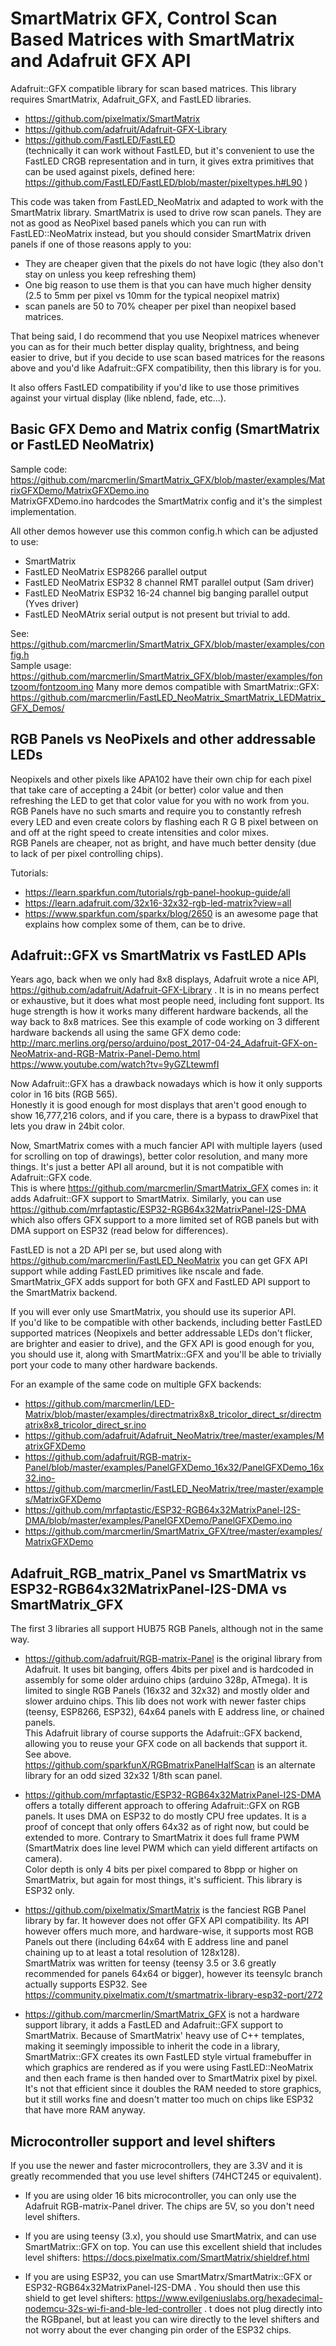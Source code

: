 SmartMatrix GFX, Control Scan Based Matrices with SmartMatrix and Adafruit GFX API
==================================================================================

Adafruit::GFX compatible library for scan based matrices.
This library requires SmartMatrix, Adafruit_GFX, and FastLED libraries.
- https://github.com/pixelmatix/SmartMatrix
- https://github.com/adafruit/Adafruit-GFX-Library
- https://github.com/FastLED/FastLED  
(technically it can work without FastLED, but it's convenient to use the FastLED CRGB representation
and in turn, it gives extra primitives that can be used against pixels, defined here: https://github.com/FastLED/FastLED/blob/master/pixeltypes.h#L90 )


This code was taken from FastLED_NeoMatrix and adapted to work with the SmartMatrix library. SmartMatrix is used to drive row scan panels. They are not as good as NeoPixel based panels which you can run with FastLED::NeoMatrix instead, but you should consider SmartMatrix driven panels if one of those reasons apply to you:
* They are cheaper given that the pixels do not have logic (they also don't stay on unless you keep refreshing them)
* One big reason to use them is that you can have much higher density (2.5 to 5mm per pixel vs 10mm for the typical neopixel matrix)
* scan panels are 50 to 70% cheaper per pixel than neopixel based matrices.

That being said, I do recommend that you use Neopixel matrices whenever you can as for their much better display quality, brightness, and being easier to drive, but if you decide to use scan based matrices for the reasons above and you'd like Adafruit::GFX compatibility, then this library is for you.

It also offers FastLED compatibility if you'd like to use those primitives against your virtual display (like nblend, fade, etc...).

Basic GFX Demo and Matrix config (SmartMatrix or FastLED NeoMatrix)
-------------------------------------------------------------------
Sample code: https://github.com/marcmerlin/SmartMatrix_GFX/blob/master/examples/MatrixGFXDemo/MatrixGFXDemo.ino  
MatrixGFXDemo.ino hardcodes the SmartMatrix config and it's the simplest implementation.

All other demos however use this common config.h which can be adjusted to use:
- SmartMatrix
- FastLED NeoMatrix ESP8266 parallel output
- FastLED NeoMatrix ESP32 8 channel RMT parallel output (Sam driver)
- FastLED NeoMatrix ESP32 16-24 channel big banging parallel output (Yves driver)
- FastLED NeoMAtrix serial output is not present but trivial to add.

See: https://github.com/marcmerlin/SmartMatrix_GFX/blob/master/examples/config.h  
Sample usage: https://github.com/marcmerlin/SmartMatrix_GFX/blob/master/examples/fontzoom/fontzoom.ino
Many more demos compatible with SmartMatrix::GFX:  
https://github.com/marcmerlin/FastLED_NeoMatrix_SmartMatrix_LEDMatrix_GFX_Demos/


RGB Panels vs NeoPixels and other addressable LEDs
--------------------------------------------------
Neopixels and other pixels like APA102 have their own chip for each pixel that take care of accepting a 24bit (or better) 
color value and then refreshing the LED to get that color value for you with no work from you.  
RGB Panels have no such smarts and require you to constantly refresh every LED and even create colors by flashing each R G B
pixel between on and off at the right speed to create intensities and color mixes.  
RGB Panels are cheaper, not as bright, and have much better density (due to lack of per pixel controlling chips).

Tutorials:
- https://learn.sparkfun.com/tutorials/rgb-panel-hookup-guide/all
- https://learn.adafruit.com/32x16-32x32-rgb-led-matrix?view=all
- https://www.sparkfun.com/sparkx/blog/2650 is an awesome page that explains how complex some of them, can be to drive.

Adafruit::GFX vs SmartMatrix vs FastLED APIs
--------------------------------------------
Years ago, back when we only had 8x8 displays, Adafruit wrote a nice API, https://github.com/adafruit/Adafruit-GFX-Library .
It is in no means perfect or exhaustive, but it does what most people need, including font support. Its huge strength is how
it works many different hardware backends, all the way back to 8x8 matrices. See this example of code working on 3 different
hardware backends all using the same GFX demo code: 
http://marc.merlins.org/perso/arduino/post_2017-04-24_Adafruit-GFX-on-NeoMatrix-and-RGB-Matrix-Panel-Demo.html 
https://www.youtube.com/watch?tv=9yGZLtewmfI

Now Adafruit::GFX has a drawback nowadays which is how it only supports color in 16 bits (RGB 565).  
Honestly it is good enough for most displays that aren't good enough to show 16,777,216 colors, and if you care, there is
a bypass to drawPixel that lets you draw in 24bit color.

Now, SmartMatrix comes with a much fancier API with multiple layers (used for scrolling on top of drawings),
better color resolution, and many more things. It's just a better API all around, but it is not compatible with
Adafruit::GFX code.  
This is where https://github.com/marcmerlin/SmartMatrix_GFX comes in: it adds Adafruit::GFX support to SmartMatrix.
Similarly, you can use https://github.com/mrfaptastic/ESP32-RGB64x32MatrixPanel-I2S-DMA which also offers GFX support
to a more limited set of RGB panels but with DMA support on ESP32 (read below for differences).

FastLED is not a 2D API per se, but used along with https://github.com/marcmerlin/FastLED_NeoMatrix you can get GFX API
support while adding FastLED primitives like nscale and fade.  
SmartMatrix_GFX adds support for both GFX and FastLED API support to the SmartMatrix backend.

If you will ever only use SmartMatrix, you should use its superior API.  
If you'd like to be compatible with other backends, including better FastLED supported matrices (Neopixels and better
addressable LEDs don't flicker, are brighter and easier to drive), and the GFX API is good enough for you, you should use
it, along with SmartMatrix::GFX and you'll be able to trivially port your code to many other hardware backends.

For an example of the same code on multiple GFX backends:
- https://github.com/marcmerlin/LED-Matrix/blob/master/examples/directmatrix8x8_tricolor_direct_sr/directmatrix8x8_tricolor_direct_sr.ino
- https://github.com/adafruit/Adafruit_NeoMatrix/tree/master/examples/MatrixGFXDemo
- https://github.com/adafruit/RGB-matrix-Panel/blob/master/examples/PanelGFXDemo_16x32/PanelGFXDemo_16x32.ino- 
- https://github.com/marcmerlin/FastLED_NeoMatrix/tree/master/examples/MatrixGFXDemo
- https://github.com/mrfaptastic/ESP32-RGB64x32MatrixPanel-I2S-DMA/blob/master/examples/PanelGFXDemo/PanelGFXDemo.ino
- https://github.com/marcmerlin/SmartMatrix_GFX/tree/master/examples/MatrixGFXDemo


Adafruit_RGB_matrix_Panel vs SmartMatrix vs ESP32-RGB64x32MatrixPanel-I2S-DMA vs SmartMatrix_GFX 
------------------------------------------------------------------------------------------------
The first 3 libraries all support HUB75 RGB Panels, although not in the same way. 

- https://github.com/adafruit/RGB-matrix-Panel is the original library from Adafruit. It uses bit banging, offers 4bits per pixel and is hardcoded in assembly for some older arduino chips (arduino 328p, ATmega). It is limited to single RGB Panels (16x32 and 32x32) and mostly older and slower arduino chips. This lib does not work with newer faster chips (teensy, ESP8266, ESP32), 64x64 panels with E address line, or chained panels.  
This Adafruit library of course supports the Adafruit::GFX backend, allowing you to reuse your GFX code on all backends that support it. See above.  
https://github.com/sparkfunX/RGBmatrixPanelHalfScan is an alternate library for an odd sized 32x32 1/8th scan panel.


- https://github.com/mrfaptastic/ESP32-RGB64x32MatrixPanel-I2S-DMA offers a totally different approach to offering
Adafruit::GFX on RGB panels. It uses DMA on ESP32 to do mostly CPU free updates. It is a proof of concept that only offers
64x32 as of right now, but could be extended to more. Contrary to SmartMatrix it does full frame PWM (SmartMatrix does line
level PWM which can yield different artifacts on camera).  
Color depth is only 4 bits per pixel compared to 8bpp or higher on SmartMatrix, but again for most things, it's sufficient. 
This library is ESP32 only.

- https://github.com/pixelmatix/SmartMatrix is the fanciest RGB Panel library by far. It however does not offer GFX API
compatibility. Its API however offers much more, and hardware-wise, it supports most RGB Panels out there (including 64x64
with E address line and panel chaining up to at least a total resolution of 128x128).  
SmartMatrix was written for teensy (teensy 3.5 or 3.6 greatly recommended for panels 64x64 or bigger), however its teensylc
branch actually supports ESP32. See https://community.pixelmatix.com/t/smartmatrix-library-esp32-port/272

- https://github.com/marcmerlin/SmartMatrix_GFX is not a hardware support library, it adds a FastLED and Adafruit::GFX
support to SmartMatrix. Because of SmartMatrix' heavy use of C++ templates, making it seemingly impossible to inherit the
code in a library, SmartMatrix::GFX creates its own FastLED style virtual framebuffer in which graphics are rendered as if
you were using FastLED::NeoMatrix and then each frame is then handed over to SmartMatrix pixel by pixel. It's not that
efficient since it doubles the RAM needed to store graphics, but it still works fine and doesn't matter too much on chips 
like ESP32 that have more RAM anyway.

Microcontroller support and level shifters
------------------------------------------
If you use the newer and faster microcontrollers, they are 3.3V and it is greatly recommended that you use level shifters 
(74HCT245 or equivalent).

- If you are using older 16 bits microcontroller, you can only use the Adafruit RGB-matrix-Panel driver. The chips are 5V,
so you don't need level shifters.

- If you are using teensy (3.x), you should use SmartMatrix, and can use SmartMatrix::GFX on top. You can use this excellent
shield that includes level shifters: https://docs.pixelmatix.com/SmartMatrix/shieldref.html

- If you are using ESP32, you can use SmartMatrx/SmartMatrix::GFX or ESP32-RGB64x32MatrixPanel-I2S-DMA . You should then use 
this shield to get level shifters: https://www.evilgeniuslabs.org/hexadecimal-nodemcu-32s-wi-fi-and-ble-led-controller . t
does not plug directly into the RGBpanel, but at least you can wire directly to the level shifters and not worry about the
ever changing pin order of the ESP32 chips.
